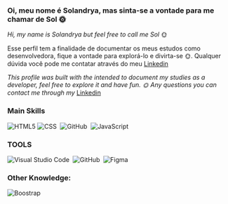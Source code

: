 ### Oi, meu nome é Solandrya, mas sinta-se a vontade para me chamar de Sol :sun_with_face: 
*Hi, my name is Solandrya but feel free to call me Sol* :sun_with_face:

Esse perfil tem a finalidade de documentar os meus estudos como desenvolvedora, fique a vontade para explorá-lo e divirta-se :sun_with_face:.
Qualquer dúvida você pode me contatar através do meu [Linkedin](https://www.linkedin.com/in/solandrya-polaro-de-la-roque-335386136/?originalSubdomain=br) 

*This profile was built with the intended to document my studies as a developer, feel free to explore it and have fun. :sun_with_face:
Any questions you can contact me through my* [Linkedin](https://www.linkedin.com/in/solandrya-polaro-de-la-roque-335386136/?originalSubdomain=br) 


### Main Skills  
![HTML5](https://img.shields.io/badge/-HTML5-0D1117?style=for-the-badge&logo=HTML5&logoColor=E34F26&labelColor=0D1117)
![CSS](https://img.shields.io/badge/-CSS-0D1117?style=for-the-badge&logo=CSS3&logoColor=1572B6&labelColor=0D1117)&nbsp;
![GitHub](https://img.shields.io/badge/-GitHub-0D1117?style=for-the-badge&logo=github&labelColor=0D1117)&nbsp;
![JavaScript](https://img.shields.io/badge/-JavaScript-0D1117?style=for-the-badge&logo=javascript&labelColor=0D1117&textColor=0D1117)&nbsp;



### TOOLS
![Visual Studio Code](https://img.shields.io/badge/-Visual%20Studio%20Code-0D1117?style=for-the-badge&logo=visual-studio-code&logoColor=007ACC&labelColor=0D1117)&nbsp;
![GitHub](https://img.shields.io/badge/-GitHub-0D1117?style=for-the-badge&logo=github&labelColor=0D1117)&nbsp;
![Figma](https://img.shields.io/badge/-figma-0D1117?style=for-the-badge&logo=figma&labelColor=0D1117)&nbsp;


### Other Knowledge: 
![Boostrap](https://img.shields.io/badge/-boostrap-0D1117?style=for-the-badge&logo=bootstrap&labelColor=0D1117)&nbsp;








